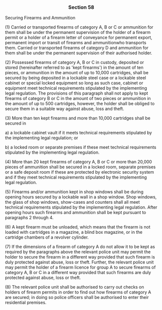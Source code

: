 ### <a name="section_58"></a><p align="center">Section 58</p>

Securing Firearms and Ammunition

(1) Carried or transported firearms of category A, B or C or ammunition for them shall be under the permanent supervision of the holder of a firearm permit or a holder of a firearm letter of conveyance for permanent export, permanent import or transit of firearms and ammunitionwho transports them. Carried or transported firearms of category D and ammunition for them shall be under the permanent supervision of their authorised holder.

(2) Possessed firearms of category A, B or C in custody, deposited or stored (hereinafter referred to as 'kept firearms') in the amount of ten pieces, or ammunition in the amount of up to 10,000 cartridges, shall be secured by being deposited in a lockable steel case or a lockable steel cabinet or special locked equipment so long as such case, cabinet or equipment meet technical requirements stipulated by the implementing legal regulation. The provisions of this paragraph shall not apply to kept firearms of category B or C in the amount of two pieces or ammunition in the amount of up to 500 cartridges, however, the holder shall be obliged to secure them in a suitable way against abuse, loss and theft.

(3) More than ten kept firearms and more than 10,000 cartridges shall be secured in

a) a lockable cabinet vault if it meets technical requirements stipulated by the implementing legal regulation; or

b) a locked room or separate premises if these meet technical requirements stipulated by the implementing legal regulation.

(4) More than 20 kept firearms of category A, B or C or more than 20,000 pieces of ammunition shall be secured in a locked room, separate premises or a safe deposit room if these are protected by electronic security system and if they meet technical requirements stipulated by the implementing legal regulation.

(5) Firearms and/or ammunition kept in shop windows shall be during opening hours secured by a lockable wall in a shop window. Shop windows, the glass of shop windows, show-cases and counters shall all meet technical requirements stipulated by the implementing legal regulation. After opening hours such firearms and ammunition shall be kept pursuant to paragraphs 2 through 4.

(6) A kept firearm must be unloaded, which means that the firearm is not loaded with cartridges in a magazine, a blind box magazine, or in the cartridge chambers of a revolver cylinder.

(7) If the dimensions of a firearm of category A do not allow it to be kept as required by the paragraphs above the relevant police unit may permit the holder to secure the firearm in a different way provided that such firearm is duly protected against abuse, loss or theft. Further, the relevant police unit may permit the holder of a firearm licence for group A to secure firearms of category A, B or C in a different way provided that such firearms are duly protected against abuse, loss or theft.

(8) The relevant police unit shall be authorised to carry out checks on holders of firearm permits in order to find out how firearms of category A are secured; in doing so police officers shall be authorised to enter their residential premises.

